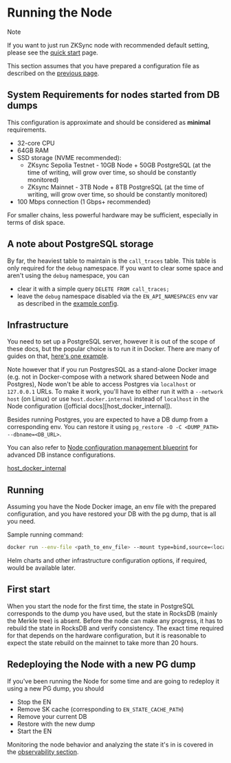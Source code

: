# Running the Node

> [!NOTE]
>
> If you want to just run ZKSync node with recommended default setting, please see the [quick start](00_quick_start.md) page.
> 

This section assumes that you have prepared a configuration file as described on the
[previous page](02_configuration.md).

## System Requirements for nodes started from DB dumps

This configuration is approximate and should be considered as **minimal** requirements.

- 32-core CPU
- 64GB RAM
- SSD storage (NVME recommended):
  - ZKsync Sepolia Testnet - 10GB Node + 50GB PostgreSQL (at the time of writing, will grow over time, so should be
    constantly monitored)
  - ZKsync Mainnet - 3TB Node + 8TB PostgreSQL (at the time of writing, will grow over time, so should be constantly
    monitored)
- 100 Mbps connection (1 Gbps+ recommended)

For smaller chains, less powerful hardware may be sufficient, especially in terms of disk space.

## A note about PostgreSQL storage

By far, the heaviest table to maintain is the `call_traces` table. This table is only required for the `debug`
namespace. If you want to clear some space and aren't using the `debug` namespace, you can

- clear it with a simple query `DELETE FROM call_traces;`
- leave the `debug` namespace disabled via the `EN_API_NAMESPACES` env var as described in the
  [example config](prepared_configs/mainnet-config.env).

## Infrastructure

You need to set up a PostgreSQL server, however it is out of the scope of these docs, but the popular choice is to run
it in Docker. There are many of guides on that,
[here's one example](https://www.docker.com/blog/how-to-use-the-postgres-docker-official-image/).

Note however that if you run PostgresSQL as a stand-alone Docker image (e.g. not in Docker-compose with a network shared
between Node and Postgres), Node won't be able to access Postgres via `localhost` or `127.0.0.1` URLs. To
make it work, you'll have to either run it with a `--network host` (on Linux) or use `host.docker.internal` instead of
`localhost` in the Node configuration ([official docs][host_docker_internal]).

Besides running Postgres, you are expected to have a DB dump from a corresponding env. You can restore it using
`pg_restore -O -C <DUMP_PATH> --dbname=<DB_URL>`.

You can also refer to
[Node configuration management blueprint](https://github.com/matter-labs/zksync-era/blob/main/docs/src/guides/external-node/00_quick_start.md#advanced-setup)
for advanced DB instance configurations.

[host_docker_internal](https://docs.docker.com/desktop/networking/#i-want-to-connect-from-a-container-to-a-service-on-the-host)

## Running

Assuming you have the Node Docker image, an env file with the prepared configuration, and you have restored your
DB with the pg dump, that is all you need.

Sample running command:

```sh
docker run --env-file <path_to_env_file> --mount type=bind,source=<local_rocksdb_data_path>,target=<configured_rocksdb_data_path> <image>
```

Helm charts and other infrastructure configuration options, if required, would be available later.

## First start

When you start the node for the first time, the state in PostgreSQL corresponds to the dump you have used, but the state
in RocksDB (mainly the Merkle tree) is absent. Before the node can make any progress, it has to rebuild the state in
RocksDB and verify consistency. The exact time required for that depends on the hardware configuration, but it is
reasonable to expect the state rebuild on the mainnet to take more than 20 hours.

## Redeploying the Node with a new PG dump

If you've been running the Node for some time and are going to redeploy it using a new PG dump, you should

- Stop the EN
- Remove SK cache (corresponding to `EN_STATE_CACHE_PATH`)
- Remove your current DB
- Restore with the new dump
- Start the EN

Monitoring the node behavior and analyzing the state it's in is covered in the
[observability section](04_observability.md).
